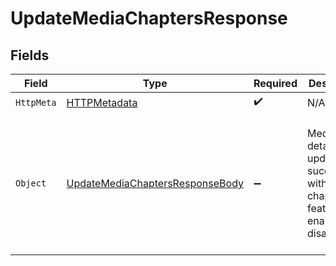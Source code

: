 # UpdateMediaChaptersResponse


## Fields

| Field                                                                                                         | Type                                                                                                          | Required                                                                                                      | Description                                                                                                   | Example                                                                                                       |
| ------------------------------------------------------------------------------------------------------------- | ------------------------------------------------------------------------------------------------------------- | ------------------------------------------------------------------------------------------------------------- | ------------------------------------------------------------------------------------------------------------- | ------------------------------------------------------------------------------------------------------------- |
| `HttpMeta`                                                                                                    | [HTTPMetadata](../../Models/Components/HTTPMetadata.md)                                                       | :heavy_check_mark:                                                                                            | N/A                                                                                                           |                                                                                                               |
| `Object`                                                                                                      | [UpdateMediaChaptersResponseBody](../../Models/Requests/UpdateMediaChaptersResponseBody.md)                   | :heavy_minus_sign:                                                                                            | Media details updated successfully with the chapters feature enabled or disabled                              | {<br/>"success": true,<br/>"data": {<br/>"mediaId": "c695988b-ff84-42ae-bb21-10f284fedb0e",<br/>"isChaptersEnabled": true<br/>}<br/>} |
